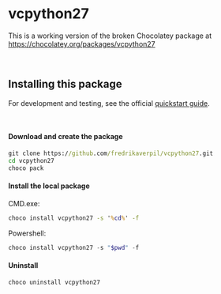 # vcpython27

This is a working version of the broken Chocolatey package at https://chocolatey.org/packages/vcpython27

<br>

## Installing this package

For development and testing, see the official [quickstart guide](https://github.com/chocolatey/choco/wiki/CreatePackagesQuickStart#quick-start-guide).

<br>

#### Download and create the package

```cmd
git clone https://github.com/fredrikaverpil/vcpython27.git
cd vcpython27
choco pack
```

#### Install the local package

CMD.exe:

```cmd
choco install vcpython27 -s '%cd%' -f
```

Powershell:

```powershell
choco install vcpython27 -s "$pwd" -f
```

#### Uninstall

```cmd
choco uninstall vcpython27
```
